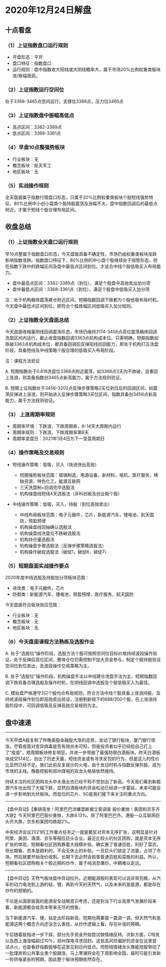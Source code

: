 # 2020年12月24日解盘

## 十点看盘

### （1）上证指数盘口运行规则

- 开盘形态：平开
- 盘口特征：指数盘口
- 运行规则：盘中指数收大阳线或大阴线概率大，属于市场20%比例权重类板块涨/跌幅居前。

### （2）上证指数运行空间位

处于3368-3465点空间运行，支撑位3368点，压力位3465点

### （3）上证指数盘中振幅高低点

- 高点区间：3382-3389点
- 低点区间：3368-3361点

### （4）早盘10点整强势板块

- 行业板块：无
- 概念板块：航天军工
- 地区板块：无

### （5）实战操作规则

全天盘面属于指数行情盘口形态，只属于20%比例权重类板块个股短线强势特征，80%比例中小创小盘类个股持股震荡及涨幅不大，盘中指数回调后的最低点附近，才属于短线个股合理布局区间。

## 收盘总结

### （1）上证指数全天盘口运行规则

早10点整属于指数盘口形态，今天盘面具备不确定性，市场仍由权重类板块涨跌影响指数涨跌。指数盘口特征下，80%比例的中小盘个股继续处于弱势形态，则在指数下跌中的跌幅区间及盘中最低点区间到位，才适合中线个股低吸买入布局能力。

- 盘中最高点区间：3382-3389点（到位），满足个股盘中高抛卖出加分项
- 盘中最低点区间：3368-3361点（到位），满足个股盘中低吸买入加分项

注：处于机构箱体震荡建仓附近区间，短期指数回调下跌都为个股低吸布局时机。今天盘中最低点区间到位，即符合个股跌幅区间低吸买入加分规则。

### （2）上证指数全天盘面总结

今天盘面收缩量阴线回调震荡形态，市场仍维持3174-3458点高位震荡箱体回调洗盘区间内运行，截止收盘指数回调3363点机构成本位。只需明确，短期指数如跌破3363点机构成本位，都具备回调后反弹阳线拉回能力，即处于机构打压洗盘阶段，具备短线及中线策略个股合理的低吸买入布局阶段。

注：课程方法验证

A. 短期指数处于0.618洗盘位3368点附近震荡，如3368点3天内不跌破，且重回上涨浪，则具备指数创3465点新高能力，属于方法规则验证。

B. 短期上证指数处于3456-3202点反弹步骤策略2买位到位后的回调区间，如震荡反弹进上涨浪，则开始进入反弹步骤策略3买位区间，指数具备创3456点新高能力，属于方法规则验证。

### （3） 上涨周期率规则

- 周期率环境：下跌浪，下跌周期率，8-14天大周期内运行
- 周期率规则：下跌浪，下跌周期率第8天
- 周期率变盘日：2021年1月4日为下一变盘周期日

### （4）操作策略及交易规则

- 短线操作策略：低吸，买入（快进快出高抛）
  - 短期强势板块范围：玻璃制造，电源设备，新材料，电机，医疗服务，稀缺资源，特色化工，能源互联网
  - 三天洗盘制+回调完毕选股法
  - 机构操盘线短线4天选股法（非科创板及创业板个股）

- 中线操作策略：低吸，买入，持股（到位高抛卖出）
  - 中线布局板块范围：电子元器件，芯片，新能源汽车，锂电池，航天国防，预盈预增
  - 机构操盘线回抽确认选股法
  - 机构操盘线洗盘位不跌破选股法
  - 机构持仓量选股法
  - 机构操盘步骤选股法（反弹步骤策略选股法）
  - 机构操作破绽选股法（破绽1，破绽6，破绽7）

### （5）短期盘面实战操作要点

2020年度中线选股及持股加分项板块范围：

- 进攻类：电子元器件，芯片
- 防御类：新能源汽车，锂电池，预盈预增，医疗服务，航天国防

今天盘面符合板块效应范围：

- 行业板块：无
- 概念板块：无
- 地区板块：无

### （6）今天盘面课程方法熟练及选股作业

A. 处于“选股位”操作阶段，选股方法个股可按照空间位目标价格持续波段操作验证，处于反弹后高位区间，整体仓位仍需控制不加大资金参与，制定个股持股验证空间位到位卖出，及波段操作交易策略为主。

B. 处于“选股位”操作阶段，机构操盘手法以中线建仓洗盘手法为主，短期指数回调下跌具备合理选股及操作时机，在阴线回调中选股及个股低吸买入为最佳。

C. 模拟盘严格遵守3只个股均仓布局规则，符合方法中线个股具备上涨浪持股，及持续波段操作到位即高抛卖出验证。注册制新规下的688/300个股，在上涨浪持股阶段中，可回调低吸及反弹高抛交易规则为主。

## 盘中速递

---
今天早盘A股复制了昨晚美股金融股大涨的走势，发动了银行板块，厦门银行领涨。尽管疫苗对变异病毒是否有效尚未可知，但是投资者似乎已经给自己打上了“疫苗”，顺周期板块修复明显，并进一步带崩了最强防御白酒板块。昨天白酒板块成交514亿，创出了历史天量，短线资金或有寻求反包的行为，但是这儿的性价比显然已经不足。我们此前反复提示的火电，由于发动时机与指数反弹共振，成为市场的主线。豫能控股和郑州煤电的双龙头格局依然维持。

持续关注的社区团购龙头中水渔业也已经不知不觉创出了新高。今天我们看到新能源汽车也出现了大幅下跌，显然白酒板块的资金松动已经进一步蔓延，未来可能会进一步影响到光伏板块。而低位的芯片、5G是我们接下来关注的重点方向。

---
【盘中异动】【重磅突发！阿里巴巴涉嫌垄断被立案调查 股价重挫！美团和京东齐大跌】今天阿里巴巴股价重挫，大跌8.13%。除了阿里巴巴外，港股一众互联网巨头齐大跌，京东和美团均跌超2%。

中央经济会议2021的工作重点任务之一就是要反对资本无序扩张，这明显是针对阿里、美团、滴滴、京东等相应巨头企业。最近比较火的社区团购，就是资本无序扩张的体现，短期看社区团购靠着大规模补贴，确实惠了普通百姓，利好了菜农。但长期看，资本是趋利的，不会无休止的补贴，一旦巨头们锁定了流量，占领了市场，然后就要开始涨价收割。长期下去必然会损害普通百姓和菜贩的利益。所以，短期看社区团购相关个股近期的炒作，属于纯消息爆炒，中期难以走远。

---
【盘中异动】天然气板块盘中异动拉升。近期能源股的表现可以说非常亮眼，从汽车的动力电池到上游的钴、锂，再到今天的天然气，以及未来的氢能源，都是存在炒作的预期的。

不论是从国家层面的能源安全战略意识考虑，还是到当下行业高景气发展阶段来看，新能源都会给资本带来无尽的想象。

当下新能源汽车、锂、钴走出阶段新高，短期也需要震一震调一调，但天然气和氢能源这两个概念方向还没怎么表现，从炒作逻辑上看，存在补涨的预期。

午后随着股指进一步下探，部分先手资金开始尝试做情绪反转。次新方面，C特发以及西上海涨幅超过10%，郑州煤电寻求回封。这些高风险偏好的资金在这里尝试点火，也是看好指数能够在这里见到日内低点。而短线情绪龙头豫能控股带动了一批煤炭和公共事业类个股跟涨，马上寒潮将会在下周影响全国，届时可能引发新一轮供电紧张的预期，因此整个板块预期依然存在。
